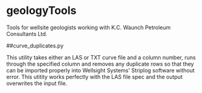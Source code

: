 # geologyTools
Tools for wellsite geologists working with K.C. Waunch Petroleum Consultants Ltd.

##curve_duplicates.py

This utility takes either an LAS or TXT curve file and a column number, runs through the specified column and removes any duplicate rows so that they can be imported properly into Wellsight Systems' Striplog software without error.
This utitity works perfectly with the LAS file spec and the output overwrites the input file.
